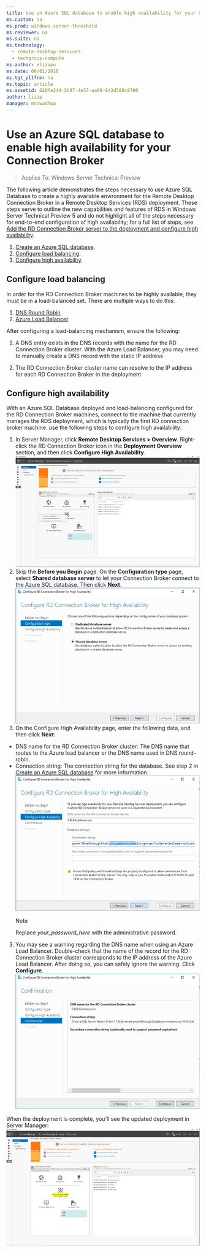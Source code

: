 ```yaml
---
title: Use an Azure SQL database to enable high availability for your Connection Broker
ms.custom: na
ms.prod: windows-server-threshold
ms.reviewer: na
ms.suite: na
ms.technology: 
  - remote-desktop-services
  - techgroup-compute
ms.author: elizapo
ms.date: 08/01/2016  
ms.tgt_pltfrm: na
ms.topic: article
ms.assetid: 620fe24d-2b97-4e37-aa08-642d588c8700
author: lizap
manager: msswadhwa
---
```

# Use an Azure SQL database to enable high availability for your Connection Broker

>Applies To: Windows Server Technical Preview

The following article demonstrates the steps necessary to use Azure SQL Database to create a highly available environment for the Remote Desktop Connection Broker in a Remote Desktop Services (RDS) deployment. These steps serve to outline the new capabilities and features of RDS in Windows Server Technical Preview 5 and do not highlight all of the steps necessary for end-to-end configuration of high availability; for a full list of steps, see [Add the RD Connection Broker server to the deployment and configure high availability](Add-the-RD-Connection-Broker-server-to-the-deployment-and-configure-high-availability.md).  
  
1. [Create an Azure SQL database](Create-an-Azure-SQL-database-for-the-RD-Connection-Broker.md).  
2. [Configure load balancing](#configure-load-balancing).  
3. [Configure high availability](#configure-high-availability).  
  
## Configure load balancing  
  
In order for the RD Connection Broker machines to be highly available, they must be in a load-balanced set. There are multiple ways to do this:   
1. [DNS Round Robin](https://technet.microsoft.com/library/cc772506.aspx)   
2. [Azure Load Balancer](https://azure.microsoft.com/documentation/articles/load-balancer-get-started-ilb-arm-portal/)   
  
After configuring a load-balancing mechanism, ensure the following:   
  
1. A DNS entry exists in the DNS records with the name for the RD Connection Broker cluster. With the Azure Load Balancer, you may need to manually create a DNS record with the static IP address   
  
2. The RD Connection Broker cluster name can resolve to the IP address for each RD Connection Broker in the deployment   
  
## Configure high availability  
  
With an Azure SQL Database deployed and load-balancing configured for the RD Connection Broker machines, connect to the machine that currently manages the RDS deployment, which is typically the first RD connection broker machine. use the following steps to configure high availability:  
  
1. In Server Manager, click **Remote Desktop Services > Overview**. Right-click the RD Connection Broker icon in the **Deployment Overview** section, and then click **Configure High Availability**.    
![RD Connection Broker in Server Manager](media/RD-Connection-Broker-in-Server-Manager.png)  
2. Skip the **Before you Begin** page. On the **Configuration type** page, select **Shared database server** to let your Connection Broker connect to the Azure SQL database. Then click **Next**.    
 ![Configure RD Connection Broker for High Availability](media/Configure-RD-Connection-Broker-for-High-Availability.png)   
3. On the Configure High Availability page, enter the following data, and then click **Next**:  
- DNS name for the RD Connection Broker cluster: The DNS name that routes to the Azure load balancer or the DNS name used in DNS round-robin.  
- Connection string: The connection string for the database. See step 2 in [Create an Azure SQL database](Create-an-Azure-SQL-database-for-the-RD-Connection-Broker.md) for more information.   
![Configure RD Connection Broker - cluster settings](media/Configure-RD-Connection-Broker---cluster-settings.png)  
    > [!NOTE]
    > Replace *your_password_here* with the administrative password.    
        
      
3. You may see a warning regarding the DNS name when using an Azure Load Balancer. Double-check that the name of the record for the RD Connection Broker cluster corresponds to the IP address of the Azure Load Balancer. After doing so, you can safely ignore the warning. Click **Configure**.  
![Configure RD Connection Broker for High Availability - confirmation](media/Configure-RD-Connection-Broker-for-High-Availability---confirmation.png)   
  
When the deployment is complete, you'll see the updated deployment in Server Manager:  
![A highly available RD Connection Broker cluster](media/A-highly-available-RD-Connection-Broker-cluster.png)



